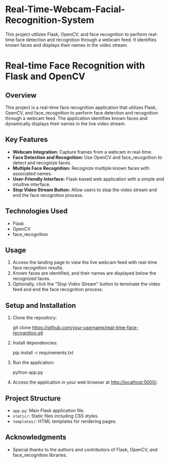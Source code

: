 # Real-Time-Webcam-Facial-Recognition-System
This project utilizes Flask, OpenCV, and face recognition to perform real-time face detection and recognition through a webcam feed. It identifies known faces and displays their names in the video stream.


# Real-time Face Recognition with Flask and OpenCV

## Overview

This project is a real-time face recognition application that utilizes Flask, OpenCV, and face_recognition to perform face detection and recognition through a webcam feed. The application identifies known faces and dynamically displays their names in the live video stream.

## Key Features

- **Webcam Integration:** Capture frames from a webcam in real-time.
- **Face Detection and Recognition:** Use OpenCV and face_recognition to detect and recognize faces.
- **Multiple Face Recognition:** Recognize multiple known faces with associated names.
- **User-Friendly Interface:** Flask-based web application with a simple and intuitive interface.
- **Stop Video Stream Button:** Allow users to stop the video stream and end the face recognition process.

## Technologies Used

- Flask
- OpenCV
- face_recognition

## Usage

1. Access the landing page to view the live webcam feed with real-time face recognition results.
2. Known faces are identified, and their names are displayed below the recognized faces.
3. Optionally, click the "Stop Video Stream" button to terminate the video feed and end the face recognition process.

## Setup and Installation

1. Clone the repository:
   
   git clone https://github.com/your-username/real-time-face-recognition.git

2. Install dependencies:

   pip install -r requirements.txt

3. Run the application:

   python app.py

4. Access the application in your web browser at [http://localhost:5000/](http://localhost:5000/).

## Project Structure

- `app.py`: Main Flask application file.
- `static/`: Static files including CSS styles.
- `templates/`: HTML templates for rendering pages.


## Acknowledgments

- Special thanks to the authors and contributors of Flask, OpenCV, and face_recognition libraries.

